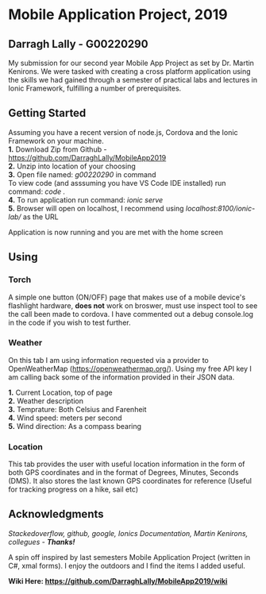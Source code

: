 # Mobile Application Project, 2019
## Darragh Lally - G00220290

My submission for our second year Mobile App Project as set by Dr. Martin Kenirons. We were tasked with creating a cross platform application using the skills we had gained through a semester of practical labs and lectures in Ionic Framework, fulfilling a number of prerequisites.

## Getting Started

Assuming you have a recent version of node.js, Cordova and the Ionic Framework on your machine.  
  **1.** Download Zip from Github - https://github.com/DarraghLally/MobileApp2019  
  **2.** Unzip into location of your choosing  
  **3.** Open file named: *g00220290* in command  
  To view code (and asssuming you have VS Code IDE installed) run command: *code .*  
  **4.** To run application run command: *ionic serve*  
  **5.** Browser will open on localhost, I recommend using *localhost:8100/ionic-lab/* as the URL  
    
  Application is now running and you are met with the home screen  
  
  ## Using
  
  ### Torch
  A simple one button (ON/OFF) page that makes use of a mobile device's flashlight hardware, **does not** work on broswer, must use inspect tool to see the call been made to cordova. I have commented out a debug console.log in the code if you wish to test further.
  
  ### Weather
  On this tab I am using information requested via a provider to OpenWeatherMap (https://openweathermap.org/). Using my free API key I am calling back some of the information provided in their JSON data.
  
  **1.** Current Location, top of page  
  **2.** Weather description  
  **3.** Temprature: Both Celsius and Farenheit  
  **4.** Wind speed: meters per second  
  **5.** Wind direction: As a compass bearing  
  
  ### Location
  This tab provides the user with useful location information in the form of both GPS coordinates and in the format of Degrees, Minutes, Seconds (DMS). It also stores the last known GPS coordinates for reference (Useful for tracking progress on a hike, sail etc)
  
  ## Acknowledgments
  
  *Stackedoverflow, github, google, Ionics Documentation, Martin Kenirons, collegues - **Thanks!***
  
  A spin off inspired by last semesters Mobile Application Project (written in C#, xmal forms). I enjoy the outdoors and I find the items I added useful.
  
  **Wiki Here: https://github.com/DarraghLally/MobileApp2019/wiki**
  
  
  
